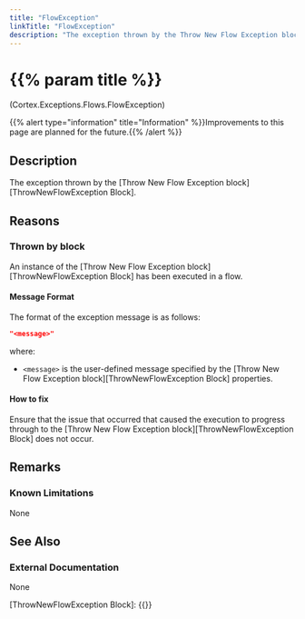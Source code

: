 ```yaml
---
title: "FlowException"
linkTitle: "FlowException"
description: "The exception thrown by the Throw New Flow Exception block."
---
```


# {{% param title %}}

<p class="namespace">(Cortex.Exceptions.Flows.FlowException)</p>
{{% alert type="information" title="Information" %}}Improvements to this page are planned for the future.{{% /alert %}}

## Description

The exception thrown by the [Throw New Flow Exception block][ThrowNewFlowException Block].

## Reasons

### Thrown by block

An instance of the [Throw New Flow Exception block][ThrowNewFlowException Block] has been executed in a flow.

#### Message Format

The format of the exception message is as follows:

```json
"<message>"
```

where:

* `<message>` is the user-defined message specified by the [Throw New Flow Exception block][ThrowNewFlowException Block] properties.

#### How to fix

Ensure that the issue that occurred that caused the execution to progress through to the [Throw New Flow Exception block][ThrowNewFlowException Block] does not occur.

## Remarks

### Known Limitations

None

## See Also

### External Documentation

None

[ThrowNewFlowException Block]: {{<url path="Cortex.Reference.Blocks.Exceptions.ThrowException.ThrowNewFlowException.MainDoc">}}
